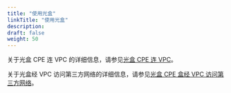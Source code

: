 ```yaml
---
title: "使用光盒"
linkTitle: "使用光盒"
description:
draft: false
weight: 50
---
```


关于光盒 CPE 连 VPC 的详细信息，请参见[光盒 CPE 连 VPC](../../../sdwan/quick-start/cpe_connect_vpc)。

关于光盒经 VPC 访问第三方网络的详细信息，请参见[光盒 CPE 盒经 VPC 访问第三方网络](../../../sdwan/quick-start/cpe_connect_tunnel)。 
